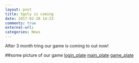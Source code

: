 ```yaml
---
layout: post
title: Sgoly is coming
date: 2017-02-20 14:23
comments: true
external-url:
categories: News
---
```

After 3 month tring our game is coming to out now!

##some picture of our game
[login_plate](https://llsw.github.io/login_plate.PNG)
[main_plate](https://llsw.github.io/main_plate.PNG)
[game_plate](https://llsw.github.io/game_plate.PNG)
